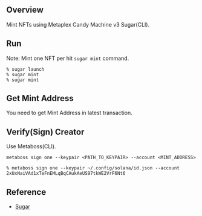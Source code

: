 ## Overview
Mint NFTs using Metaplex Candy Machine v3 Sugar(CLI).

## Run
Note: Mint one NFT per hit `sugar mint` command.

```
% sugar launch
% sugar mint
% sugar mint
```

## Get Mint Address
You need to get Mint Address in latest transaction.

## Verify(Sign) Creator
Use Metaboss(CLI).

`metaboss sign one --keypair <PATH_TO_KEYPAIR> --account <MINT_ADDRESS>`
```
% metaboss sign one --keypair ~/.config/solana/id.json --account 2xUxNaiVAd1xTeFnEMLqBqCAukAeUS97tkWE2VrF6Nt6
```

## Reference
- [Sugar](https://docs.metaplex.com/programs/candy-machine/how-to-guides/my-first-candy-machine-part1)